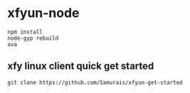 # xfyun-node

```
npm install
node-gyp rebuild
ava
```

## xfy linux client quick get started
```
git clone https://github.com/Samurais/xfyun-get-started
```